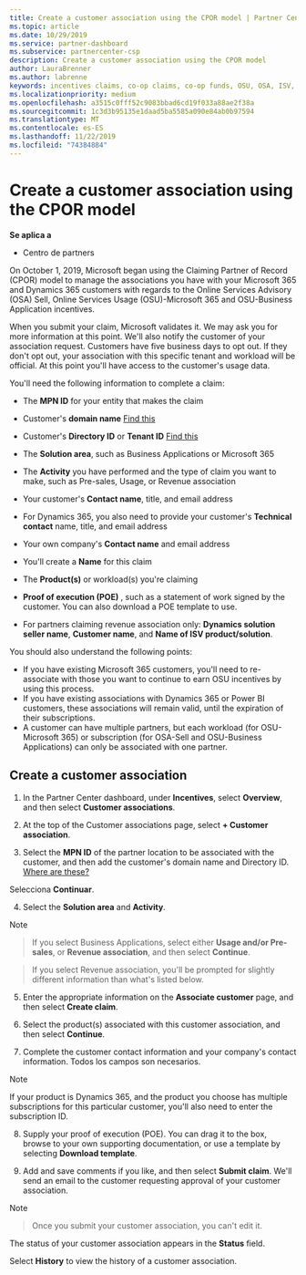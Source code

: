 ```yaml
---
title: Create a customer association using the CPOR model | Partner Center
ms.topic: article
ms.date: 10/29/2019
ms.service: partner-dashboard
ms.subservice: partnercenter-csp
description: Create a customer association using the CPOR model
author: LauraBrenner
ms.author: labrenne
keywords: incentives claims, co-op claims, co-op funds, OSU, OSA, ISV, revenue association
ms.localizationpriority: medium
ms.openlocfilehash: a3515c0fff52c9083bbad6cd19f033a88ae2f38a
ms.sourcegitcommit: 1c3d3b95135e1daad5ba5585a090e84ab0b97594
ms.translationtype: MT
ms.contentlocale: es-ES
ms.lasthandoff: 11/22/2019
ms.locfileid: "74384884"
---
```

# <a name="create-a-customer-association-using-the-cpor-model"></a>Create a customer association using the CPOR model

**Se aplica a**

-  Centro de partners


On October 1, 2019, Microsoft began using the Claiming Partner of Record (CPOR) model to manage the associations you have with your Microsoft 365 and Dynamics 365 customers with regards to the Online Services Advisory (OSA) Sell, Online Services Usage (OSU)-Microsoft 365 and OSU-Business Application incentives.

When you submit your claim, Microsoft validates it. We may ask you for more information at this point. We'll also notify the customer of your association request. Customers have five business days to opt out. If they don't opt out, your association with this specific tenant and workload will be official. At this point you'll have access to the customer's usage data. 

You'll need the following information to complete a claim:

- The **MPN ID** for your entity that makes the claim

- Customer's **domain name** [Find this](https://docs.microsoft.com/partner-center/find-customer-domain-name)

- Customer's **Directory ID** or **Tenant ID** [Find this](https://docs.microsoft.com/partner-center/find-customer-domain-name)

- The **Solution area**, such as Business Applications or Microsoft 365

- The **Activity** you have performed and the type of claim you want to make, such as Pre-sales, Usage, or Revenue association

- Your customer's **Contact name**, title, and email address

- For Dynamics 365, you also need to provide your customer's **Technical contact** name, title, and email address

- Your own company's **Contact name** and email address

- You'll create a **Name** for this claim

- The **Product(s)** or workload(s) you're claiming

- **Proof of execution (POE)** , such as a statement of work signed by the customer. You can also download a POE template to use.

- For partners claiming revenue association only: **Dynamics solution seller name**, **Customer name**, and **Name of ISV product/solution**. 

You should also understand the following points:
- If you have existing Microsoft 365 customers, you'll need to re-associate with those you want to continue to earn OSU incentives by using this process.
- If you have existing associations with Dynamics 365 or Power BI customers, these associations will remain valid, until the expiration of their subscriptions.
- A customer can have multiple partners, but each workload (for OSU-Microsoft 365) or subscription (for OSA-Sell and OSU-Business Applications) can only be associated with one partner.

## <a name="create-a-customer-association"></a>Create a customer association
1.  In the Partner Center dashboard, under **Incentives**, select **Overview**, and then select **Customer associations**. 

2.  At the top of the Customer associations page, select **+ Customer association**.

3.  Select the **MPN ID** of the partner location to be associated with the customer, and then add the customer's domain name and Directory ID. [Where are these?](https://docs.microsoft.com/partner-center/find-customer-domain-name)

Selecciona **Continuar**.

4.  Select the **Solution area** and **Activity**. 

>[!Note]

>If you select Business Applications, select either **Usage and/or Pre-sales**, or **Revenue association**, and then select **Continue**. 

>If you select Revenue association, you'll be prompted for slightly different information than what's listed below. 

5.  Enter the appropriate information on the **Associate customer** page, and then select **Create claim**.

6.  Select the product(s) associated with this customer association, and then select **Continue**.

7.  Complete the customer contact information and your company's contact information. Todos los campos son necesarios. 

>[!Note]

If your product is Dynamics 365, and the product you choose has multiple subscriptions for this particular customer, you'll also need to enter the subscription ID.

8.  Supply your proof of execution (POE). You can drag it to the box, browse to your own supporting documentation, or use a template by selecting **Download template**. 

9.  Add and save comments if you like, and then select **Submit claim**. We'll send an email to the customer requesting approval of your customer association. 

>[!NOTE]

>Once you submit your customer association, you can't edit it. 

The status of your customer association appears in the **Status** field. 

Select **History** to view the history of a customer association.
